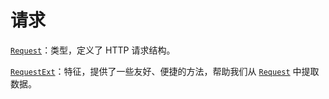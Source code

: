 # 请求

[`Request`]：类型，定义了 HTTP 请求结构。

[`RequestExt`]：特征，提供了一些友好、便捷的方法，帮助我们从 [`Request`] 中提取数据。

[`Request`]: https://docs.rs/http/0.2.8/http/request/struct.Request.html
[`RequestExt`]: https://docs.rs/viz/latest/viz/trait.RequestExt.html
